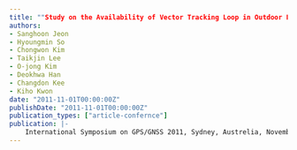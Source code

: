 ```yaml
---
title: ""Study on the Availability of Vector Tracking Loop in Outdoor Field for GPS and Pseudolite System""
authors:
- Sanghoon Jeon
- Hyoungmin So
- Chongwon Kim
- Taikjin Lee
- O-jong Kim
- Deokhwa Han
- Changdon Kee
- Kiho Kwon
date: "2011-11-01T00:00:00Z"
publishDate: "2011-11-01T00:00:00Z"
publication_types: ["article-confernce"]
publication: |-
    International Symposium on GPS/GNSS 2011, Sydney, Austrelia, November, 2011
---
```

